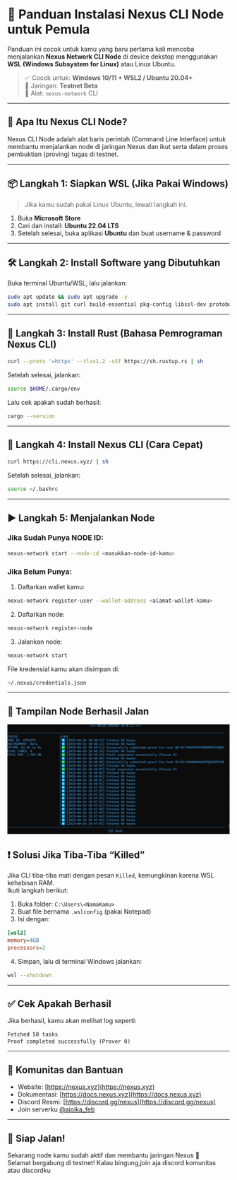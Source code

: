 
# 🚀 Panduan Instalasi Nexus CLI Node untuk Pemula 

Panduan ini cocok untuk kamu yang baru pertama kali mencoba menjalankan **Nexus Network CLI Node** di device dekstop menggunakan **WSL (Windows Subsystem for Linux)** atau Linux Ubuntu.

> ✅ Cocok untuk: **Windows 10/11 + WSL2 / Ubuntu 20.04+**  
> 🧪 Jaringan: **Testnet Beta**  
> 🧰 Alat: `nexus-network` CLI

---

## 🧩 Apa Itu Nexus CLI Node?

Nexus CLI Node adalah alat baris perintah (Command Line Interface) untuk membantu menjalankan node di jaringan Nexus dan ikut serta dalam proses pembuktian (proving) tugas di testnet.

---

## 📦 Langkah 1: Siapkan WSL (Jika Pakai Windows)

> Jika kamu sudah pakai Linux Ubuntu, lewati langkah ini.

1. Buka **Microsoft Store**
2. Cari dan install: **Ubuntu 22.04 LTS**
3. Setelah selesai, buka aplikasi **Ubuntu** dan buat username & password

---

## 🛠️ Langkah 2: Install Software yang Dibutuhkan

Buka terminal Ubuntu/WSL, lalu jalankan:

```bash
sudo apt update && sudo apt upgrade -y
sudo apt install git curl build-essential pkg-config libssl-dev protobuf-compiler -y
```

---

## 🔧 Langkah 3: Install Rust (Bahasa Pemrograman Nexus CLI)

```bash
curl --proto '=https' --tlsv1.2 -sSf https://sh.rustup.rs | sh
```

Setelah selesai, jalankan:
```bash
source $HOME/.cargo/env
```

Lalu cek apakah sudah berhasil:
```bash
cargo --version
```

---

## 🚀 Langkah 4: Install Nexus CLI (Cara Cepat)

```bash
curl https://cli.nexus.xyz/ | sh
```

Setelah selesai, jalankan:
```bash
source ~/.bashrc
```

---

## ▶️ Langkah 5: Menjalankan Node

### Jika Sudah Punya NODE ID:
```bash
nexus-network start --node-id <masukkan-node-id-kamu>
```

### Jika Belum Punya:

1. Daftarkan wallet kamu:
```bash
nexus-network register-user --wallet-address <alamat-wallet-kamu>
```

2. Daftarkan node:
```bash
nexus-network register-node
```

3. Jalankan node:
```bash
nexus-network start
```

File kredensial kamu akan disimpan di:
```bash
~/.nexus/credentials.json
```

---
## 📸 Tampilan Node Berhasil Jalan

![Tampilan CLI Nexus Node](assets/berhasil.png)

## ❗ Solusi Jika Tiba-Tiba “Killed”

Jika CLI tiba-tiba mati dengan pesan `Killed`, kemungkinan karena WSL kehabisan RAM.  
Ikuti langkah berikut:

1. Buka folder: `C:\Users\<NamaKamu>`
2. Buat file bernama `.wslconfig` (pakai Notepad)
3. Isi dengan:

```ini
[wsl2]
memory=4GB
processors=2
```

4. Simpan, lalu di terminal Windows jalankan:
```bash
wsl --shutdown
```

---

## ✅ Cek Apakah Berhasil

Jika berhasil, kamu akan melihat log seperti:

```
Fetched 50 tasks
Proof completed successfully (Prover 0)
```

---

## 💬 Komunitas dan Bantuan

- Website: [https://nexus.xyz](https://nexus.xyz)
- Dokumentasi: [https://docs.nexus.xyz](https://docs.nexus.xyz)
- Discord Resmi: [https://discord.gg/nexus](https://discord.gg/nexus)
- Join serverku [@ajoika_feb](https://discord.gg/KzVBHKf9ck)

---

## 🏁 Siap Jalan!

Sekarang node kamu sudah aktif dan membantu jaringan Nexus 🎉  
Selamat bergabung di testnet!
Kalau bingung,join aja discord komunitas atau discordku 

